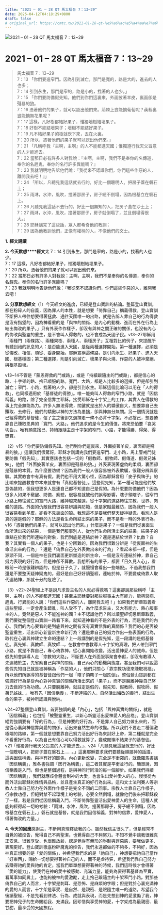 ```yaml
---
title: "2021 – 01 – 28 QT 馬太福音 7：13~29"
date: 2025-04-12T04:18:29+0800
draft: false
# original_url: https://cmtc.tw/2021-01-28-qt-%e9%a6%ac%e5%a4%aa%e7%a6%8f%e9%9f%b3-7%ef%bc%9a1329
---
```


![2021 – 01 – 28 QT 馬太福音 7：13\~29](/images/qt.jpg   "2021 – 01 – 28 QT 馬太福音 7：13\~29")

# 2021 – 01 – 28 QT 馬太福音 7：13\~29

> 馬太福音 7：13\~29  
> 7：13 「你們要進窄門。因為引到滅亡，那門是寬的，路是大的，進去的人也多；  
> 7：14 引到永生，那門是窄的，路是小的，找著的人也少。」  
> 7：15 「你們要防備假先知。他們到你們這裏來，外面披著羊皮，裏面卻是殘暴的狼。  
> 7：16 憑著他們的果子，就可以認出他們來。荊棘上豈能摘葡萄呢？蒺藜裏豈能摘無花果呢？  
> 7：17 這樣，凡好樹都結好果子，惟獨壞樹結壞果子。  
> 7：18 好樹不能結壞果子；壞樹不能結好果子。  
> 7：19 凡不結好果子的樹就砍下來，丟在火裏。  
> 7：20 所以，憑著他們的果子就可以認出他們來。」  
> 7：21 「凡稱呼我『主啊，主啊』的人不能都進天國；惟獨遵行我天父旨意的人才能進去。  
> 7：22 當那日必有許多人對我說：『主啊，主啊，我們不是奉你的名傳道，奉你的名趕鬼，奉你的名行許多異能嗎？』  
> 7：23 我就明明地告訴他們說：『我從來不認識你們，你們這些作惡的人，離開我去吧！』」  
> 7：24 「所以，凡聽見我這話就去行的，好比一個聰明人，把房子蓋在磐石上；  
> 7：25 雨淋，水沖，風吹，撞著那房子，房子總不倒塌，因為根基立在磐石上。  
> 7：26 凡聽見我這話不去行的，好比一個無知的人，把房子蓋在沙土上；  
> 7：27 雨淋，水沖，風吹，撞著那房子，房子就倒塌了，並且倒塌得很大。」  
> 7：28 耶穌講完了這些話，眾人都希奇他的教訓；  
> 7：29 因為他教訓他們，正像有權柄的人，不像他們的文士。

**1.** **經文誦讀**

**2. 今天默想****經文**太 7：14 引到永生，那門是窄的，路是小的，找著的人也少。  
7：17 這樣，凡好樹都結好果子，惟獨壞樹結壞果子。  
7：20 所以，憑著他們的果子就可以認出他們來。  
7：22 當那日必有許多人對我說：主啊，主啊，我們不是奉你的名傳道，奉你的名趕鬼，奉你的名行許多異能嗎？  
7：23 我就明明地告訴他們說：『我從來不認識你們，你們這些作惡的人，離開我去吧！

**3. 分享默想經文**（1）今天經文的進度，已經是登山寶訓的結論。整篇登山寶訓，都在粉碎人的自義，因為罪人的本性，就是想要「倚靠自己」稱義得救。登山寶訓不斷把人帶往想要得著拯救、通往天國唯一的出路，就是告訴人靠自己的行為得救是沒有指望的，因為神看重的是「與神的關係、是內心的動機、進而在外在行為上結出悔改的果子。」只有外表作作樣子，卻沒有與神之間正確的關係，也沒有內心的悔改與聖靈的重生，是不會叫人得救的，也不會成為天國子民。v13\~27耶穌用「兩種門（兩條路）、兩種果樹、兩種人、兩種房子」互相對比的例子，來提醒所有聽到祂的訊息的人：是否能進入天國，是從兩種選擇開始。第一種選擇，必須是從悔改、相信、順從、委身開始。耶穌宣稱這條路，是引向永生、好果子、進入天國、根基穩固；第二種選擇，則是引向滅亡、壞果子與火燒、作惡的人被神棄絕、與根基毀壞。

v13\~14不管是「蒙恩得救的門或路」，或是「持續跟隨主的門或路」，都是信心的路、十字架的路、捨已順服的路。寬門、大路，都是人比較多的選擇，但是卻引到滅亡；窄門、小路，找著的人少，卻是引到永生。耶穌這個比喻可以用在「人的得救」，也同樣適用於「基督徒的得勝」。唯一能夠叫人得救的窄門小路，就是「因信稱義」的路，除了完全信靠主耶穌，接受耶穌在十字架上的工作，其實人在得救的事上完全無能為力。許多人無法得救，關鍵就是出於人的驕傲自大，想要靠自己去賺取、去修行，他們的驕傲以神的方法為愚拙，卻與神無分無關。另一個情況就是已經得救的基督徒，信了主之後卻又選擇走一條不必背十字架，不必捨己，想要倚靠自己賺取恩典的「寬門、大路」，他們追求的是今生的價值，將來恐怕要「哀哭切齒」。唯有願意捨己、持續跟隨主走十字架的窄門、小路，才能得勝、得榮、得獎賞。

（2）v15「你們要防備假先知。他們到你們這裏來，外面披著羊皮，裏面卻是殘暴的狼。」這讓我們很驚訝，耶穌才剛講完我們要進窄門、走小路，馬上警戒門徒要防備「假先知」，其實應該也包括一切的「假教師、假牧師、假傳道、假弟兄姊妹」，他們「外面披著羊皮，裏面卻是殘暴的狼。」外表表現著虛偽的柔順，裏面卻是殘暴的本質。為什麼要防備？因為我們一般人很容易被外表欺騙，很難分辨與察驗。其實教會中有真有假，我們也不用大驚小怪，因為耶穌曾用「麥子與稗子」的比喻來提醒教會中本來就會有「真假基督徒」。這些假先知，第一種可能是他們故意偽裝的，但我想更多人是連自己都不知道自己是假的。為什麼要防備他們？因為很多人如果不儆醒、防備、察驗，很容易就被他們誤導影響，瞎子領瞎子，從窄門小路上轉往滅亡的寬門大路，離神越來越遠，從十字架的道路轉往宗教、世界、肉體的道路。外面的仇敵我們很容易辨識與防範，但是家賊最難防，因為我們一般人很容易看到羊皮，卻看不見裏面的狼。我想這不是要我們整天疑神疑鬼，看別人是真的還是假的？耶穌的方法是看生命所結出來的果子，而不是看一時的外表行為。  
v16「憑著他們的果子，就可以認出他們來。」什麼是果子？一個是我們從裏面生命所活出來的結果，一個是我們服事別人，從他們生命所活出來的結果。結果子的重點在於我們所連結的對象，我們到底是連結於神？還是連結於世界？仇敵？自我？其實看一個人的果子，也是十分困難的，因為我們很難分辨是「從裏面神的生命活出來的行為」？還是「倚靠自己在外表做出來的行為」？看起來都一樣，但是源頭不同，一個是神在我們裏面更新塑造的新生命，一個是沒有連結於神，靠自己努力表現的好行為，但是神卻不算數。我想所有的果子，都要「日久見人心」，看眼前一時是很難辨認的，但是日子久了，就慢慢會看出一些端倪;。不過我想我們還是不要整天疑神疑鬼的，最好是自己好好讀聖經，連結於神，不要變成倚靠人取代連結神，那就十分的危險了。

（3）v22\~24聖經上不是說凡求告主名的人就必得救嗎？這裏卻說那些稱呼「主啊、主啊」的人不能都進天國！甚至主耶穌要對那些服事主大有能力，能夠醫病、趕鬼、行異能的人說：「你們這些作惡的人，離開我去吧！」如果我們斷章取義看這些聖經，一定會產生錯亂，叫人受不了，為什麼求告主，又大有能力、熱心服事主的人，竟然是惡人？不能進神的國？主不認識他們？所以讀聖經切忌斷章取義，我們要從整個登山寶訓一路看下來，就知道神看的不是外表的行為，而是我們的內心。我們的內心要看的是到底與神之間有沒有真實信靠的真關係？我們的心是否被聖靈重生，活出新心新靈新生命新行為？還是靠自己的努力作出一些表面的行為，取代在心裏與神建立生命的連結？上一段講到的是假先知，這一段講的是假基督徒。真先知、真教師、真牧師…，在教會中會教導人十字架的真理，把人帶到窄門小路，就是不靠自己，專心倚靠神，從心裏開始改變，活出愛神愛人的誡命。但是假先知會誤導人走「宗教的大路」，不斷要人在外面服事聚會奉獻，卻沒有教導人先連結於主，先省察自己與神的關係，自己內心的動機與態度。甚至我們可以說這些假先知自己就是被神稱為「作惡的人」，他們只關心「靠宗教功德來賺取祝福」，所以他們所誤導的基督徒跟他們一起「瞎子領瞎子一起跌倒」。整個登山寶訓都在強調好行為是從內心對神真實的關係所活出來的「果子」，而不是脫離神靠自己努力去做的行為功德。人只要脫離神，就註定是假的，假先知、假教師、假牧師、假弟兄姊妹…，唯有先「因信稱義」，不斷連結的人，自然活出悔改的善行，結出生命的果子，被神所認識與悅納。

v24\~27整個登山寶訓，首要強調的是「內心」，包括「與神真實的關係」，就是「因信稱義」；也包括「被聖靈重生，以新心新靈活出愛神愛人的品格」。登山寶訓絕對強調要有「好的行為」，但是神要的好行為，不是靠人自己努力做出來的，而是從心裏與神信靠與愛的關係，活出來自然生命的改變。所以我們不要走二種偏激極端的路線，第一個就是想要靠自己努力活出好行為來討好上帝，第二種就是完全不看重好行為，以為自己有信心可以得救就算了，變成閒懶不結果子的基督徒。v21「惟獨遵行我天父旨意的人才能進去。」、v24「凡聽見我這話就去行的，好比一個聰明人，把房子蓋在磐石上……。」這裏耶穌要求我們要聽從順服神的話語，這與因信稱義，與神有好的關係，內心更新改變，完全是不衝突的，就像羅馬書講「因信稱義」，雅各書強調「因行為稱義」，這二者其實是平衡並行的。簡單說，因信稱義是入門，但也是整個過程，是與神同行同活的每一個腳步。如果我們持續「因信稱義」，我們就應該會體會到神的大愛，也會生出愛神愛人的心，慢慢從內而外活出耶穌的性情與品格，並且產生真正的好行為出來。這和文士法利賽人等宗教人士靠自己努力在外面作作樣子是完全不同的二回事。宗教人士靠自己作樣子，行宗教功德，但絕對禁不起環境上的考驗，必要全然倒塌，就像他們後來把耶穌殺了一樣。若是我們從因信稱義入門，不斷倚靠聖靈活出愛神愛人的生命，這種人就能夠經得起一切的考驗：「雨淋，水沖，風吹，撞著那房子，房子總不倒塌，因為根基立在磐石上。」磐石就是基督，就是我們因信稱義，對神的信靠，愛神愛人，得著悔改的力量。」

**4. 今天的回應**感謝主，不斷用真理釋放我的心。雖然我信主很久了，但是經常不自覺的被控告，覺得自己不夠聖潔，也覺得自己不夠努力。不知不覺中讓我很難真正安息、很難享受、也很難放鬆，總是覺得有無形的壓制與罪惡感，要我做更多、表現更好。登山寶訓徹底粉碎魔鬼的控告，我們永遠都做的不夠多，不夠好，因為神真正想要的是「愛的關係」，神希望我們求的是「祂自己」，神想要把祂自己當作「好東西」，賜給一切想要得著神自己的人，而不是虐待狂，希望我們靠自己努力去賺得祂的愛與祂的肯定。當我們單單想要得著神的時候，我們這時候才會得著「愛的能力」，使我們在神的愛中被感動、充滿力量，能夠為要得著基督為至寶，看萬事如同糞土，也能夠被神的愛激勵，走上捨己跟隨主的十架窄門小路。對那些倚靠自己的人而言，十字架是刺耳、是恐怖、是麻煩的字眼；但是對於心裏充滿神的愛的人而言，十字架是享受、是自然、是親密、是跟隨主唯一的道路。希望我今後讀聖經，不是先看到律法、行為、成就與表現，而是先想到神的愛激勵了我，神要把神兒子的生命賜給我、充滿我，因珍惜與享受神的愛，十字架成為最親密、最甘甜，最享受的天國旅程。
